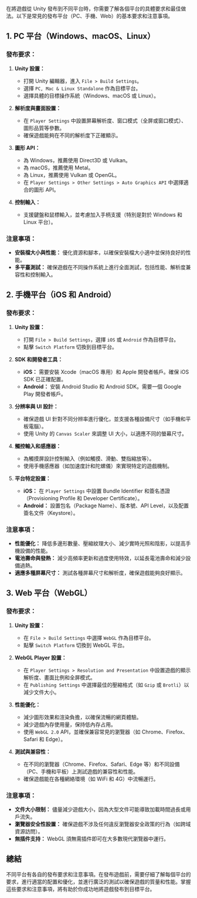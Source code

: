 在將遊戲從 Unity 發布到不同平台時，你需要了解各個平台的具體要求和最佳做法。以下是常見的發布平台（PC、手機、Web）的基本要求和注意事項。

## **1. PC 平台（Windows、macOS、Linux）**

### **發布要求：**

1. **Unity 設置：**
   - 打開 Unity 編輯器，進入 `File > Build Settings`。
   - 選擇 `PC, Mac & Linux Standalone` 作為目標平台。
   - 選擇具體的目標操作系統（Windows、macOS 或 Linux）。

2. **解析度與畫面設置：**
   - 在 `Player Settings` 中設置屏幕解析度、窗口模式（全屏或窗口模式）、圖形品質等參數。
   - 確保遊戲能夠在不同的解析度下正確顯示。

3. **圖形 API：**
   - 為 Windows，推薦使用 Direct3D 或 Vulkan。
   - 為 macOS，推薦使用 Metal。
   - 為 Linux，推薦使用 Vulkan 或 OpenGL。
   - 在 `Player Settings > Other Settings > Auto Graphics API` 中選擇適合的圖形 API。

4. **控制輸入：**
   - 支援鍵盤和鼠標輸入，並考慮加入手柄支援（特別是對於 Windows 和 Linux 平台）。

### **注意事項：**

- **安裝檔大小與性能：** 優化資源和腳本，以確保安裝檔大小適中並保持良好的性能。
- **多平臺測試：** 確保遊戲在不同操作系統上進行全面測試，包括性能、解析度兼容性和控制輸入。

## **2. 手機平台（iOS 和 Android）**

### **發布要求：**

1. **Unity 設置：**
   - 打開 `File > Build Settings`，選擇 `iOS` 或 `Android` 作為目標平台。
   - 點擊 `Switch Platform` 切換到目標平台。

2. **SDK 和開發者工具：**
   - **iOS：** 需要安裝 Xcode（macOS 專用）和 Apple 開發者帳戶。確保 iOS SDK 已正確配置。
   - **Android：** 安裝 Android Studio 和 Android SDK。需要一個 Google Play 開發者帳戶。

3. **分辨率與 UI 設計：**
   - 確保遊戲 UI 針對不同分辨率進行優化，並支援各種設備尺寸（如手機和平板電腦）。
   - 使用 Unity 的 `Canvas Scaler` 來調整 UI 大小，以適應不同的螢幕尺寸。

4. **觸控輸入和感應器：**
   - 為觸摸屏設計控制輸入（例如觸摸、滑動、雙指縮放等）。
   - 使用手機感應器（如加速度計和陀螺儀）來實現特定的遊戲機制。

5. **平台特定設置：**
   - **iOS：** 在 `Player Settings` 中設置 Bundle Identifier 和簽名憑證（Provisioning Profile 和 Developer Certificate）。
   - **Android：** 設置包名（Package Name）、版本號、API Level，以及配置簽名文件（Keystore）。

### **注意事項：**

- **性能優化：** 降低多邊形數量、壓縮紋理大小、減少實時光照和陰影，以提高手機設備的性能。
- **電池壽命與發熱：** 減少高頻率更新和過度使用特效，以延長電池壽命和減少設備過熱。
- **適應多種屏幕尺寸：** 測試各種屏幕尺寸和解析度，確保遊戲能夠良好顯示。

## **3. Web 平台（WebGL）**

### **發布要求：**

1. **Unity 設置：**
   - 在 `File > Build Settings` 中選擇 `WebGL` 作為目標平台。
   - 點擊 `Switch Platform` 切換到 WebGL 平台。

2. **WebGL Player 設置：**
   - 在 `Player Settings > Resolution and Presentation` 中設置遊戲的顯示解析度、畫面比例和全屏模式。
   - 在 `Publishing Settings` 中選擇最佳的壓縮格式（如 `Gzip` 或 `Brotli`）以減少文件大小。

3. **性能優化：**
   - 減少圖形效果和渲染負擔，以確保流暢的網頁體驗。
   - 減少遊戲內存使用量，保持低內存占用。
   - 使用 `WebGL 2.0` API，並確保兼容常見的瀏覽器（如 Chrome、Firefox、Safari 和 Edge）。

4. **測試與兼容性：**
   - 在不同的瀏覽器（Chrome、Firefox、Safari、Edge 等）和不同設備（PC、手機和平板）上測試遊戲的兼容性和性能。
   - 確保遊戲能在各種網絡環境（如 WiFi 和 4G）中流暢運行。

### **注意事項：**

- **文件大小限制：** 儘量減少遊戲大小，因為大型文件可能導致加載時間過長或用戶流失。
- **瀏覽器安全性設置：** 確保遊戲不涉及任何違反瀏覽器安全政策的行為（如跨域資源訪問）。
- **無插件支持：** WebGL 須無需插件即可在大多數現代瀏覽器中運行。

## **總結**

不同平台有各自的發布要求和注意事項。在發布遊戲前，需要仔細了解每個平台的要求，進行適當的配置和優化，並進行廣泛的測試以確保遊戲的質量和性能。掌握這些要求和注意事項，將有助於你成功地將遊戲發布到目標平台。
